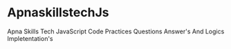 # ApnaskillstechJs
Apna Skills Tech JavaScript Code Practices Questions Answer's And Logics Impletentation's
